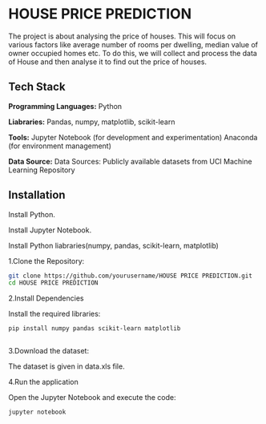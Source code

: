 
# HOUSE PRICE PREDICTION

The project is about analysing the price of houses. This will focus on various factors like average number of rooms per dwelling, median value of owner occupied homes etc.
To do this, we will collect and process the data of House and then analyse it to find out the price of houses.

 


## Tech Stack

**Programming Languages:**  Python


**Liabraries:** Pandas, numpy, matplotlib, scikit-learn

**Tools:** Jupyter Notebook (for development and experimentation)
Anaconda (for environment management)

**Data Source:** Data Sources:
 Publicly available datasets from UCI Machine Learning Repository




## Installation

Install Python.

Install Jupyter Notebook.

Install Python liabraries(numpy, pandas, scikit-learn, matplotlib)



1.Clone the Repository:

```bash
git clone https://github.com/yourusername/HOUSE PRICE PREDICTION.git
cd HOUSE PRICE PREDICTION  

```
2.Install Dependencies

Install the required libraries:

```bash
pip install numpy pandas scikit-learn matplotlib 



```
3.Download the dataset:

The dataset is given in data.xls file.

4.Run the application

Open the Jupyter Notebook and execute the code:


```bash
jupyter notebook

```





    
